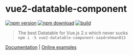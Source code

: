 # vue2-datatable-component

[![npm version][npm-v-img]][npm-url]
[![npm download][npm-dl-img]][npm-url]
[![build][build-img]][build-url]

> The best Datatable for Vue.js 2.x which never sucks  
> `npm i -S vue2-datatable-component-saadrehman013`

[Documentation](https://OneWayTech.github.io/vue2-datatable/doc) | 
[Online examples](https://OneWayTech.github.io/vue2-datatable/examples/dist)

[npm-url]: https://www.npmjs.com/package/vue2-datatable-component
[npm-v-img]: https://img.shields.io/npm/v/vue2-datatable-component.svg
[npm-dl-img]: https://img.shields.io/npm/dm/vue2-datatable-component.svg
[build-img]: https://travis-ci.org/OneWayTech/vue2-datatable.svg?branch=master
[build-url]: https://travis-ci.org/OneWayTech/vue2-datatable
